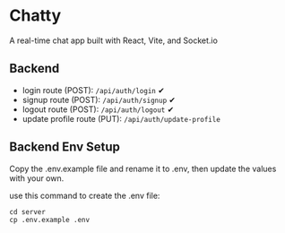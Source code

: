 # Chatty

A real-time chat app built with React, Vite, and Socket.io

## Backend

- login route (POST): `/api/auth/login` ✔
- signup route (POST): `/api/auth/signup` ✔
- logout route (POST): `/api/auth/logout` ✔
- update profile route (PUT): `/api/auth/update-profile` 

## Backend Env Setup

Copy the .env.example file and rename it to .env, then update the values with your own.

use this command to create the .env file: 

```shell
cd server
cp .env.example .env
```